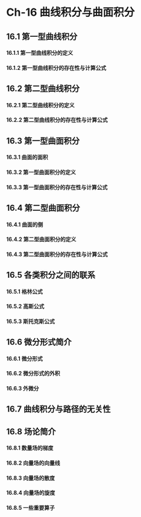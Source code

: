 # Ch-16  曲线积分与曲面积分

## 16.1  第一型曲线积分

#### 16.1.1  第一型曲线积分的定义



#### 16.1.2  第一型曲线积分的存在性与计算公式





## 16.2  第二型曲线积分

#### 16.2.1  第二型曲线积分的定义



#### 16.2.2  第二型曲线积分的存在性与计算公式





## 16.3  第一型曲面积分

#### 16.3.1  曲面的面积



#### 16.3.2  第一型曲面积分的定义



#### 16.3.3  第一型曲面积分的存在性与计算公式





## 16.4  第二型曲面积分

#### 16.4.1  曲面的侧



#### 16.4.2  第二型曲面积分的定义





#### 16.4.3  第二型曲面积分的存在性与计算公式







## 16.5  各类积分之间的联系

#### 16.5.1  格林公式





#### 16.5.2  高斯公式





#### 16.5.3  斯托克斯公式





## 16.6  微分形式简介

#### 16.6.1  微分形式



#### 16.6.2  微分形式的外积



#### 16.6.3  外微分





## 16.7  曲线积分与路径的无关性







## 16.8  场论简介

#### 16.8.1  数量场的梯度



#### 16.8.2  向量场的向量线





#### 16.8.3  向量场的散度





#### 16.8.4  向量场的旋度





#### 16.8.5  一些重要算子



